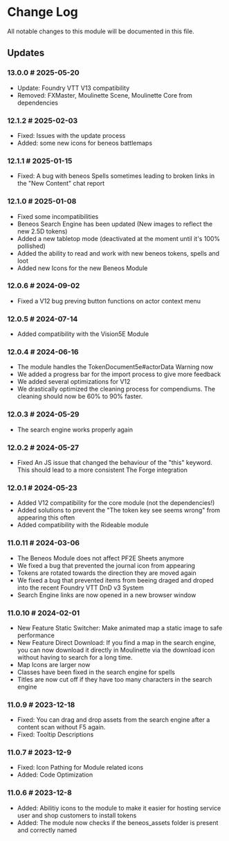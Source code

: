 # Change Log

All notable changes to this module will be documented in this file.

## Updates

### 13.0.0 # 2025-05-20
- Update: Foundry VTT V13 compatibility
- Removed: FXMaster, Moulinette Scene, Moulinette Core from dependencies


### 12.1.2 # 2025-02-03
- Fixed: Issues with the update process
- Added: some new icons for beneos battlemaps

### 12.1.1 # 2025-01-15
- Fixed: A bug with beneos Spells sometimes leading to broken links in the "New Content" chat report

### 12.1.0 # 2025-01-08
- Fixed some incompatibilities
- Beneos Search Engine has been updated (New images to reflect the new 2.5D tokens)
- Added a new tabletop mode (deactivated at the moment until it's 100% pollished)
- Added the ability to read and work with new beneos tokens, spells and loot
- Added new Icons for the new Beneos Module

### 12.0.6 # 2024-09-02
- Fixed a V12 bug preving button functions on actor context menu

### 12.0.5 # 2024-07-14
- Added compatibility with the Vision5E Module

### 12.0.4 # 2024-06-16
- The module handles the TokenDocument5e#actorData Warning now
- We added a progress bar for the import process to give more feedback
- We added several optimizations for V12
- We drastically optimized the cleaning process for compendiums. The cleaning should now be 60% to 90% faster.

### 12.0.3 # 2024-05-29
- The search engine works properly again

### 12.0.2 # 2024-05-27
- Fixed An JS issue that changed the behaviour of the "this" keyword. This should lead to a more consistent The Forge integration

### 12.0.1 # 2024-05-23
- Added V12 compatibility for the core module (not the dependencies!)
- Added solutions to prevent the "The token key see seems wrong" from appearing this often
- Added compatibility with the Rideable module

### 11.0.11 # 2024-03-06
- The Beneos Module does not affect PF2E Sheets anymore
- We fixed a bug that prevented the journal icon from appearing
- Tokens are rotated towards the direction they are moved again
- We fixed a bug that prevented items from beeing draged and droped into the recent Foundry VTT DnD v3 System
- Search Engine links are now opened in a new browser window

### 11.0.10 # 2024-02-01
- New Feature Static Switcher: Make animated map a static image to safe performance
- New Feature Direct Download: If you find a map in the search engine, you can now download it directly in Moulinette via the download icon without having to search for a long time.
- Map Icons are larger now
- Classes have been fixed in the search engine for spells
- Titles are now cut off if they have too many characters in the search engine

### 11.0.9 # 2023-12-18
- Fixed: You can  drag and drop assets from the search engine after a content scan without F5 again.
- Fixed: Tooltip Descriptions

### 11.0.7 # 2023-12-9
- Fixed: Icon Pathing for Module related icons
- Added: Code Optimization


### 11.0.6 # 2023-12-8

- Added: Abilitiy icons to the module to make it easier for hosting service user and shop customers to install tokens
- Added: The module now checks if the beneos_assets folder is present and correctly named

